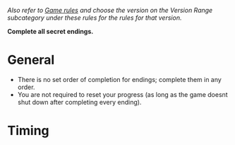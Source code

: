 *Also refer to [Game rules](/rinse_and_repeat/leaderboards?rules=game) and choose the version on the Version Range subcategory under these rules for the rules for that version.*

**Complete all secret endings.**

# General

- There is no set order of completion for endings; complete them in any order.
- You are not required to reset your progress (as long as the game doesnt shut down after completing every ending).

# Timing
